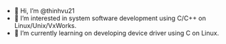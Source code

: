 - 👋 Hi, I’m @thinhvu21
- 👀 I’m interested in system software development using C/C++ on Linux/Unix/VxWorks.
- 🌱 I’m currently learning on developing device driver using C on Linux.
<!---
thinhvu21/thinhvu21 is a ✨ special ✨ repository because its `README.md` (this file) appears on your GitHub profile.
You can click the Preview link to take a look at your changes.
--->
